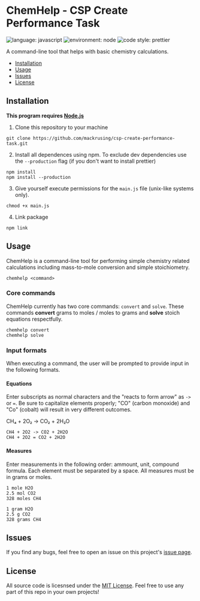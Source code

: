 # ChemHelp - CSP Create Performance Task

![language: javascript](https://img.shields.io/badge/language-javascript-yellow)
![environment: node](https://img.shields.io/badge/environment-node-brightgreen)
![code style: prettier](https://img.shields.io/badge/code_style-prettier-ff69b4)

A command-line tool that helps with basic chemistry calculations.

- [Installation](#installation)
- [Usage](#usage)
- [Issues](#issues)
- [License](#license)

## Installation

**This program requires [Node.js](https://nodejs.org/en/)**

1. Clone this repository to your machine

```
git clone https://github.com/mackrusing/csp-create-performance-task.git
```

2. Install all dependences using npm. To exclude dev dependencies use the `--production` flag (if you don't want to install prettier)

```
npm install
npm install --production
```

3. Give yourself execute permissions for the `main.js` file (unix-like systems only).

```
chmod +x main.js
```

4. Link package

```
npm link
```

## Usage

ChemHelp is a command-line tool for performing simple chemistry related calculations including mass-to-mole conversion and simple stoichiometry.

```
chemhelp <command>
```

### Core commands

ChemHelp currently has two core commands: `convert` and `solve`. These commands **convert** grams to moles / moles to grams and **solve** stoich equations respectfully.

```
chemhelp convert
chemhelp solve
```

### Input formats

When executing a command, the user will be prompted to provide input in the following formats.

#### Equations

Enter subscripts as normal characters and the "reacts to form arrow" as `->` or `=`. Be sure to capitalize elements properly; "CO" (carbon monoxide) and "Co" (cobalt) will result in very different outcomes.

CH₄ + 2O₂ → CO₂ + 2H₂O

```
CH4 + 2O2 -> CO2 + 2H2O
CH4 + 2O2 = CO2 + 2H2O
```

#### Measures

Enter measurements in the following order: ammount, unit, compound formula. Each element must be separated by a space. All measures must be in grams or moles.

```
1 mole H2O
2.5 mol CO2
328 moles CH4
```

```
1 gram H2O
2.5 g CO2
328 grams CH4
```

## Issues

If you find any bugs, feel free to open an issue on this project's [issue page](https://github.com/mackrusing/rest-api/issues).

## License

All source code is licesnsed under the [MIT License](./license.md). Feel free to use any part of this repo in your own projects!
